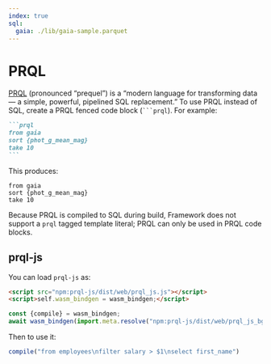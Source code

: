 ```yaml
---
index: true
sql:
  gaia: ./lib/gaia-sample.parquet
---
```


# PRQL <a href="https://github.com/observablehq/framework/pull/1078" target="_blank" class="observablehq-version-badge" data-version="prerelease" title="Added in #1078"></a>

[PRQL](https://prql-lang.org/) (pronounced “prequel”) is a “modern language for transforming data — a simple, powerful, pipelined SQL replacement.” To use PRQL instead of SQL, create a PRQL fenced code block (<code>```prql</code>). For example:

````md
```prql
from gaia
sort {phot_g_mean_mag}
take 10
```
````

This produces:

```prql
from gaia
sort {phot_g_mean_mag}
take 10
```

Because PRQL is compiled to SQL during build, Framework does not support a `prql` tagged template literal; PRQL can only be used in PRQL code blocks.

## prql-js

You can load `prql-js` as:

````md run=false
<script src="npm:prql-js/dist/web/prql_js.js"></script>
<script>self.wasm_bindgen = wasm_bindgen;</script>
````

```js echo
const {compile} = wasm_bindgen;
await wasm_bindgen(import.meta.resolve("npm:prql-js/dist/web/prql_js_bg.wasm"));
```

Then to use it:

```js echo
compile("from employees\nfilter salary > $1\nselect first_name")
```

<script src="npm:prql-js/dist/web/prql_js.js"></script>
<script>self.wasm_bindgen = wasm_bindgen;</script>
